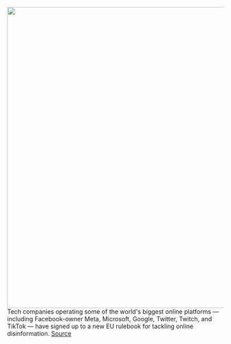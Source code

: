 <img src='https://cdn.vox-cdn.com/thumbor/Ifjj7Qq-oLEuXc-pMD0EwVEYvyk=/0x0:2040x1360/1200x800/filters:focal(857x517:1183x843)/cdn.vox-cdn.com/uploads/chorus_image/image/70982350/akrales_220309_4977_0403.0.jpg' width='700px' /><br/>
Tech companies operating some of the world's biggest online platforms — including Facebook-owner Meta, Microsoft, Google, Twitter, Twitch, and TikTok — have signed up to a new EU rulebook for tackling online disinformation.
<a href='https://www.theverge.com/2022/6/16/23168987/eu-code-disinformation-online-propaganda-facebook-twitter-tiktok'> Source <a/>